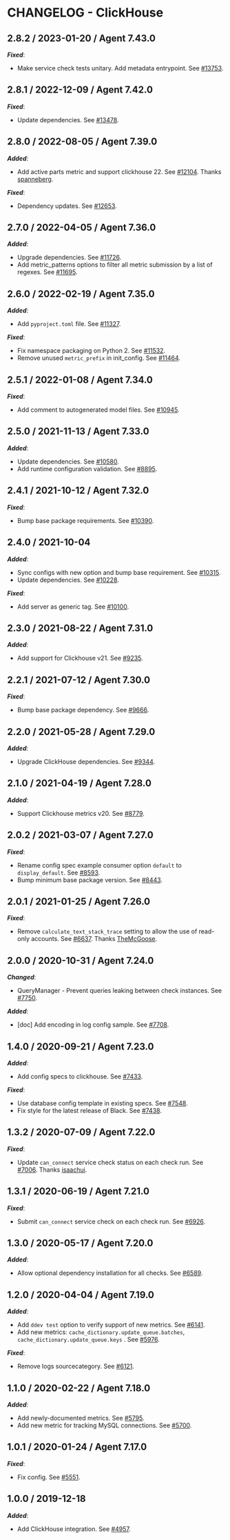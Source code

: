 # CHANGELOG - ClickHouse

## 2.8.2 / 2023-01-20 / Agent 7.43.0

***Fixed***: 

* Make service check tests unitary. Add metadata entrypoint. See [#13753](https://github.com/DataDog/integrations-core/pull/13753).


## 2.8.1 / 2022-12-09 / Agent 7.42.0

***Fixed***: 

* Update dependencies. See [#13478](https://github.com/DataDog/integrations-core/pull/13478).


## 2.8.0 / 2022-08-05 / Agent 7.39.0

***Added***: 

* Add active parts metric and support clickhouse 22. See [#12104](https://github.com/DataDog/integrations-core/pull/12104). Thanks [spanneberg](https://github.com/spanneberg).

***Fixed***: 

* Dependency updates. See [#12653](https://github.com/DataDog/integrations-core/pull/12653).


## 2.7.0 / 2022-04-05 / Agent 7.36.0

***Added***: 

* Upgrade dependencies. See [#11726](https://github.com/DataDog/integrations-core/pull/11726).
* Add metric_patterns options to filter all metric submission by a list of regexes. See [#11695](https://github.com/DataDog/integrations-core/pull/11695).


## 2.6.0 / 2022-02-19 / Agent 7.35.0

***Added***: 

* Add `pyproject.toml` file. See [#11327](https://github.com/DataDog/integrations-core/pull/11327).

***Fixed***: 

* Fix namespace packaging on Python 2. See [#11532](https://github.com/DataDog/integrations-core/pull/11532).
* Remove unused `metric_prefix` in init_config. See [#11464](https://github.com/DataDog/integrations-core/pull/11464).


## 2.5.1 / 2022-01-08 / Agent 7.34.0

***Fixed***: 

* Add comment to autogenerated model files. See [#10945](https://github.com/DataDog/integrations-core/pull/10945).


## 2.5.0 / 2021-11-13 / Agent 7.33.0

***Added***: 

* Update dependencies. See [#10580](https://github.com/DataDog/integrations-core/pull/10580).
* Add runtime configuration validation. See [#8895](https://github.com/DataDog/integrations-core/pull/8895).


## 2.4.1 / 2021-10-12 / Agent 7.32.0

***Fixed***: 

* Bump base package requirements. See [#10390](https://github.com/DataDog/integrations-core/pull/10390).


## 2.4.0 / 2021-10-04

***Added***: 

* Sync configs with new option and bump base requirement. See [#10315](https://github.com/DataDog/integrations-core/pull/10315).
* Update dependencies. See [#10228](https://github.com/DataDog/integrations-core/pull/10228).

***Fixed***: 

* Add server as generic tag. See [#10100](https://github.com/DataDog/integrations-core/pull/10100).


## 2.3.0 / 2021-08-22 / Agent 7.31.0

***Added***: 

* Add support for Clickhouse v21. See [#9235](https://github.com/DataDog/integrations-core/pull/9235).


## 2.2.1 / 2021-07-12 / Agent 7.30.0

***Fixed***: 

* Bump base package dependency. See [#9666](https://github.com/DataDog/integrations-core/pull/9666).


## 2.2.0 / 2021-05-28 / Agent 7.29.0

***Added***: 

* Upgrade ClickHouse dependencies. See [#9344](https://github.com/DataDog/integrations-core/pull/9344).


## 2.1.0 / 2021-04-19 / Agent 7.28.0

***Added***: 

* Support Clickhouse metrics v20. See [#8779](https://github.com/DataDog/integrations-core/pull/8779).


## 2.0.2 / 2021-03-07 / Agent 7.27.0

***Fixed***: 

* Rename config spec example consumer option `default` to `display_default`. See [#8593](https://github.com/DataDog/integrations-core/pull/8593).
* Bump minimum base package version. See [#8443](https://github.com/DataDog/integrations-core/pull/8443).


## 2.0.1 / 2021-01-25 / Agent 7.26.0

***Fixed***: 

* Remove `calculate_text_stack_trace` setting to allow the use of read-only accounts. See [#6637](https://github.com/DataDog/integrations-core/pull/6637). Thanks [TheMcGoose](https://github.com/TheMcGoose).


## 2.0.0 / 2020-10-31 / Agent 7.24.0

***Changed***: 

* QueryManager - Prevent queries leaking between check instances. See [#7750](https://github.com/DataDog/integrations-core/pull/7750).

***Added***: 

* [doc] Add encoding in log config sample. See [#7708](https://github.com/DataDog/integrations-core/pull/7708).


## 1.4.0 / 2020-09-21 / Agent 7.23.0

***Added***: 

* Add config specs to clickhouse. See [#7433](https://github.com/DataDog/integrations-core/pull/7433).

***Fixed***: 

* Use database config template in existing specs. See [#7548](https://github.com/DataDog/integrations-core/pull/7548).
* Fix style for the latest release of Black. See [#7438](https://github.com/DataDog/integrations-core/pull/7438).


## 1.3.2 / 2020-07-09 / Agent 7.22.0

***Fixed***: 

* Update `can_connect` service check status on each check run. See [#7006](https://github.com/DataDog/integrations-core/pull/7006). Thanks [isaachui](https://github.com/isaachui).


## 1.3.1 / 2020-06-19 / Agent 7.21.0

***Fixed***: 

* Submit `can_connect` service check on each check run. See [#6926](https://github.com/DataDog/integrations-core/pull/6926).


## 1.3.0 / 2020-05-17 / Agent 7.20.0

***Added***: 

* Allow optional dependency installation for all checks. See [#6589](https://github.com/DataDog/integrations-core/pull/6589).


## 1.2.0 / 2020-04-04 / Agent 7.19.0

***Added***: 

* Add `ddev test` option to verify support of new metrics. See [#6141](https://github.com/DataDog/integrations-core/pull/6141).
* Add new metrics: `cache_dictionary.update_queue.batches`, `cache_dictionary.update_queue.keys` . See [#5976](https://github.com/DataDog/integrations-core/pull/5976).

***Fixed***: 

* Remove logs sourcecategory. See [#6121](https://github.com/DataDog/integrations-core/pull/6121).


## 1.1.0 / 2020-02-22 / Agent 7.18.0

***Added***: 

* Add newly-documented metrics. See [#5795](https://github.com/DataDog/integrations-core/pull/5795).
* Add new metric for tracking MySQL connections. See [#5700](https://github.com/DataDog/integrations-core/pull/5700).


## 1.0.1 / 2020-01-24 / Agent 7.17.0

***Fixed***: 

* Fix config. See [#5551](https://github.com/DataDog/integrations-core/pull/5551).


## 1.0.0 / 2019-12-18

***Added***: 

* Add ClickHouse integration. See [#4957](https://github.com/DataDog/integrations-core/pull/4957).

